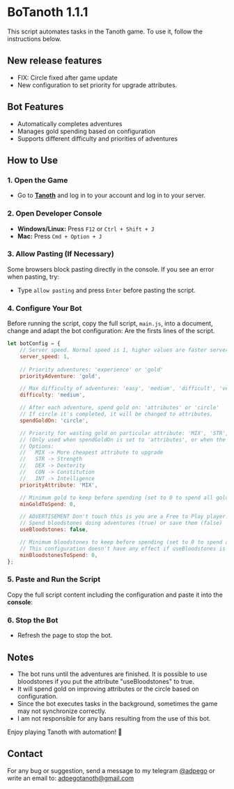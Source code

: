 # BoTanoth 1.1.1
This script automates tasks in the Tanoth game. To use it, follow the instructions below.


## New release features
- FIX: Circle fixed after game update
- New configuration to set priority for upgrade attributes.


## Bot Features
- Automatically completes adventures
- Manages gold spending based on configuration
- Supports different difficulty and priorities of adventures

## How to Use
### 1. Open the Game
- Go to **[Tanoth](https://lobby.tanoth.gameforge.com)** and log in to your account and log in to your server.

### 2. Open Developer Console
- **Windows/Linux:** Press `F12` or `Ctrl + Shift + J`
- **Mac:** Press `Cmd + Option + J`

### 3. Allow Pasting (If Necessary)
Some browsers block pasting directly in the console. If you see an error when pasting, try:
- Type `allow pasting` and press `Enter` before pasting the script.

### 4. Configure Your Bot
Before running the script, copy the full script, `main.js`, into a document, change and adapt the bot configuration:
Are the firsts lines of the script.
```javascript
let botConfig = {
    // Server speed. Normal speed is 1, higher values are faster servers
    server_speed: 1,
    
    // Priority adventures: 'experience' or 'gold'
    priorityAdventure: 'gold',

    // Max difficulty of adventures: 'easy', 'medium', 'difficult', 'very_difficult'
    difficulty: 'medium',

    // After each adventure, spend gold on: 'attributes' or 'circle'
    // If circle it's completed, it will be changed to attributes.
    spendGoldOn: 'circle',

    // Priority for wasting gold on particular attribute: 'MIX', 'STR', 'DEX', 'CON', 'INT'. 
    // (Only used when spendGoldOn is set to 'attributes', or when the circle is completed)
    // Options:
    //   MIX -> More cheapest attribute to upgrade
    //   STR -> Strength
    //   DEX -> Dexterity
    //   CON -> Constitution
    //   INT -> Intelligence
    priorityAttribute: 'MIX',

    // Minimum gold to keep before spending (set to 0 to spend all gold)
    minGoldToSpend: 0,

    // ADVERTISEMENT Don't touch this is you are a Free to Play player!!!
    // Spend bloodstones doing adventures (true) or save them (false)
    useBloodstones: false,

    // Minimum bloodstones to keep before spending (set to 0 to spend all bloodstones).
    // This configuration doesn't have any effect if useBloodstones is set to false.
    minBloodstonesToSpend: 0,
};
```

### 5. Paste and Run the Script
Copy the full script content including the configuration and paste it into the **console**:

### 6. Stop the Bot
- Refresh the page to stop the bot.

## Notes
- The bot runs until the adventures are finished. It is possible to use bloodstones if you put the attribute "useBloodstones" to true.
- It will spend gold on improving attributes or the circle based on configuration.
- Since the bot executes tasks in the background, sometimes the game may not synchronize correctly.
- I am not responsible for any bans resulting from the use of this bot.

Enjoy playing Tanoth with automation! 🚀


## Contact
For any bug or suggestion, send a message to my telegram [@adpego](https://t.me/adpego) or write an email to: [adpegotanoth@gmail.com](mailto:adpegotanoth@gmail.com)


